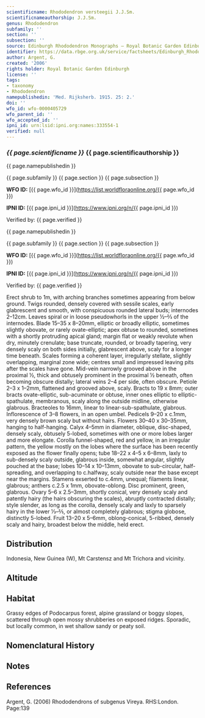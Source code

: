 ```yaml
---
scientificname: Rhododendron versteegii J.J.Sm.
scientificnameauthorship: J.J.Sm.
genus: Rhododendron
subfamily: ''
section: ''
subsection: ''
source: Edinburgh Rhododendron Monographs – Royal Botanic Garden Edinburgh
identifier: https://data.rbge.org.uk/service/factsheets/Edinburgh_Rhododendron_Monographs.xhtml
author: Argent, G.
created: '2006'
rights holder: Royal Botanic Garden Edinburgh
license: ''
tags:
- taxonomy
- Rhododendron
namepublishedin: 'Med. Rijksherb. 1915. 25: 2.'
doi: ''
wfo_id: wfo-0000405729
wfo_parent_id: ''
wfo_accepted_id: ''
ipni_id: urn:lsid:ipni.org:names:333554-1
verified: null
---
```

### _{{ page.scientificname }}_ {{ page.scientificauthorship }}
 {{ page.namepublishedin }}

{{ page.subfamily }} {{ page.section }} {{ page.subsection }}

**WFO ID:** [{{ page.wfo_id }}](https://list.worldfloraonline.org/{{ page.wfo_id }})

**IPNI ID:** [{{ page.ipni_id }}](https://www.ipni.org/n/{{ page.ipni_id }})

Verified by: {{ page.verified }}

 {{ page.namepublishedin }}

{{ page.subfamily }} {{ page.section }} {{ page.subsection }}

**WFO ID:** [{{ page.wfo_id }}](https://list.worldfloraonline.org/{{ page.wfo_id }})

**IPNI ID:** [{{ page.ipni_id }}](https://www.ipni.org/n/{{ page.ipni_id }})

Verified by: {{ page.verified }}



Erect shrub to 1m, with arching branches sometimes appearing from below ground. Twigs rounded, densely covered with sessile scales, early glabrescent and smooth, with conspicuous rounded lateral buds; internodes 2–12cm. Leaves spiral or in loose pseudowhorls in the upper ½–2⁄3 of the internodes. Blade 15–35 x 8–20mm, elliptic or broadly elliptic, sometimes slightly obovate, or rarely ovate-elliptic; apex obtuse to rounded, sometimes with a shortly protruding apical gland; margin flat or weakly revolute when dry, minutely crenulate; base truncate, rounded, or broadly tapering, very densely scaly on both sides initially, glabrescent above, scaly for a longer time beneath. Scales forming a coherent layer, irregularly stellate, slightly overlapping, marginal zone wide; centres small and impressed leaving pits after the scales have gone. Mid-vein narrowly grooved above in the proximal ½, thick and obtusely prominent in the proximal ½ beneath, often becoming obscure distally; lateral veins 2–4 per side, often obscure. Petiole 2–3 x 1–2mm, flattened and grooved above, scaly. Bracts to 19 x 8mm; outer bracts ovate-elliptic, sub-acuminate or obtuse, inner ones elliptic to elliptic-spathulate, membranous, scaly along the outside midline, otherwise glabrous. Bracteoles to 16mm, linear to linear-sub-spathulate, glabrous. Inflorescence of 3–8 flowers, in an open umbel. Pedicels 9–20 x c.1mm, very densely brown scaly but without hairs. Flowers 30–40 x 30–35mm, hanging to half-hanging. Calyx 4–5mm in diameter, oblique, disc-shaped, densely scaly, obtusely 5-lobed, sometimes with one or more lobes larger and more elongate. Corolla funnel-shaped, red and yellow, in an irregular pattern, the yellow mostly on the lobes where the surface has been recently exposed as the flower finally opens; tube 18–22 x 4–5 x 6–8mm, laxly to sub-densely scaly outside, glabrous inside, somewhat angular, slightly pouched at the base; lobes 10–14 x 10–13mm, obovate to sub-circular, half-spreading, and overlapping to c.halfway, scaly outside near the base except near the margins. Stamens exserted to c.4mm, unequal; filaments linear, glabrous; anthers c.2.5 x 1mm, obovate-oblong. Disc prominent, green, glabrous. Ovary 5–6 x 2.5–3mm, shortly conical, very densely scaly and patently hairy (the hairs obscuring the scales), abruptly contracted distally; style slender, as long as the corolla, densely scaly and laxly to sparsely hairy in the lower 1⁄3–2⁄5, or almost completely glabrous; stigma globose, distinctly 5-lobed. Fruit 13–20 x 5–6mm, oblong-conical, 5-ribbed, densely scaly and hairy, broadest below the middle, held erect.

## Distribution
Indonesia, New Guinea (W), Mt Carstensz and Mt Trichora and vicinity.

## Altitude


## Habitat
Grassy edges of Podocarpus forest, alpine grassland or boggy slopes, scattered through open mossy shrubberies on exposed ridges. Sporadic, but locally common, in wet shallow sandy or peaty soil.

## Nomenclatural History

                       
## Notes


## References

Argent, G. (2006) Rhododendrons of subgenus Vireya. RHS:London. Page:139

